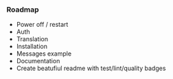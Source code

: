 ### Roadmap
- Power off / restart
- Auth
- Translation
- Installation
- Messages example
- Documentation
- Create beatufiul readme with test/lint/quality badges

